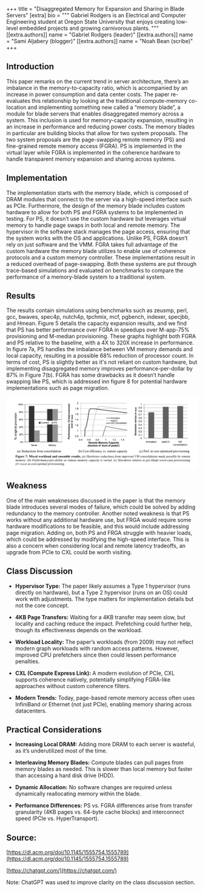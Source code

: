 +++
title = "Disaggregated Memory for Expansion and Sharing in Blade Servers"
[extra]
bio = """ 
  Gabriel Rodgers is an Electrical and Computer Engineering student at Oregon State University that enjoys creating low-level embedded projects and growing carnivorous plants.
"""
[[extra.authors]]
name = "Gabriel Rodgers (leader)"
[[extra.authors]]
name = "Sami Aljabery (blogger)"
[[extra.authors]]
name = "Noah Bean (scribe)"
+++


## Introduction

This paper remarks on the current trend in server architecture, there’s an imbalance in the memory-to-capacity ratio, which is accompanied by an increase in power consumption and data center costs. The paper re-evaluates this relationship by looking at the traditional compute-memory co-location and implementing something new called a “memory blade”, a module for blade servers that enables disaggregated memory across a system. This inclusion is used for memory-capacity expansion, resulting in an increase in performance and reducing power costs. The memory blades in particular are building blocks that allow for two system proposals. The two system proposals are the page-swapping remote memory (PS) and fine-grained remote memory access (FGRA). PS is implemented in the virtual layer while FGRA is implemented in the coherence hardware to handle transparent memory expansion and sharing across systems.


## Implementation

The implementation starts with the memory blade, which is composed of DRAM modules that connect to the server via a high-speed interface such as PCIe. Furthermore, the design of the memory blade includes custom hardware to allow for both PS and FGRA systems to be implemented in testing. For PS, it doesn’t use the custom hardware but leverages virtual memory to handle page swaps in both local and remote memory. The hypervisor in the software stack manages the page access, ensuring that the system works with the OS and applications. Unlike PS, FGRA doesn’t rely on just software and the VMM. FGRA takes full advantage of the custom hardware the memory blade utilizes to enable use of coherence protocols and a custom memory controller. These implementations result in a reduced overhead of page-swapping. Both these systems are put through trace-based simulations and evaluated on benchmarks to compare the performance of a memory-blade system to a traditional system.

## Results

The results contain simulations using benchmarks such as zeusmp, perl, gcc, bwaves, spec4p, nutch4p, tpchmix, mcf, pgbench, indexer, specjbb, and Hmean. Figure 5 details the capacity expansion results, and we find that PS has better performance over FGRA in speedups over M-app-75% provisioning and M-median provisioning. These graphs highlight both FGRA and PS relative to the baseline, with a 4X to 320X increase in performance. In figure 7a, PS handles the imbalance between VM memory demands and local capacity, resulting in a possible 68% reduction of processor count. In terms of cost, PS is slightly better as it's not reliant on custom hardware, but implementing disaggregated memory improves performance-per-dollar by 87% in Figure 7(b). FGRA has some drawbacks as it doesn’t handle swapping like PS, which is addressed inn figure 8 for potential hardware implementations such as page migration.

![results](MMS_Image_1.png)

## Weakness

One of the main weaknesses discussed in the paper is that the memory blade introduces several modes of failure, which could be solved by adding redundancy to the memory controller. Another noted weakness is that PS works without any additional hardware use, but FRGA would require some hardware modifications to be feasible, and this would include addressing page migration. Adding on, both PS and FRGA struggle with heavier loads, which could be addressed by modifying the high-speed interface. This is also a concern when considering local and remote latency tradeoffs, an upgrade from PCIe to CXL could be worth visiting.

## Class Discussion

-   **Hypervisor Type:** The paper likely assumes a Type 1 hypervisor (runs directly on hardware), but a Type 2 hypervisor (runs on an OS) could work with adjustments. The type matters for implementation details but not the core concept.
    
-   **4KB Page Transfers:** Waiting for a 4KB transfer may seem slow, but locality and caching reduce the impact. Prefetching could further help, though its effectiveness depends on the workload.
    
-   **Workload Locality:** The paper’s workloads (from 2009) may not reflect modern graph workloads with random access patterns. However, improved CPU prefetchers since then could lessen performance penalties.
    
-   **CXL (Compute Express Link):** A modern evolution of PCIe, CXL supports coherence natively, potentially simplifying FGRA-like approaches without custom coherence filters.
    
-   **Modern Trends:** Today, page-based remote memory access often uses InfiniBand or Ethernet (not just PCIe), enabling memory sharing across datacenters.
    

## Practical Considerations

-   **Increasing Local DRAM:** Adding more DRAM to each server is wasteful, as it’s underutilized most of the time.
    
-   **Interleaving Memory Blades:** Compute blades can pull pages from memory blades as needed. This is slower than local memory but faster than accessing a hard disk drive (HDD).
    
-   **Dynamic Allocation:** No software changes are required unless dynamically reallocating memory within the blade.
    
-   **Performance Differences:** PS vs. FGRA differences arise from transfer granularity (4KB pages vs. 64-byte cache blocks) and interconnect speed (PCIe vs. HyperTransport).
 
  
  

## Source:

[https://dl.acm.org/doi/10.1145/1555754.1555789](https://dl.acm.org/doi/10.1145/1555754.1555789)

[https://chatgpt.com/](https://chatgpt.com/)

Note: ChatGPT was used to improve clarity on the class discussion section.
